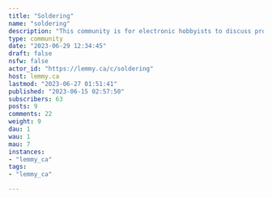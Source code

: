 ```yaml
---
title: "Soldering" 
name: "soldering"
description: "This community is for electronic hobbyists to discuss projects and is focused on soldering.  Everyone is welcome from the noob to people who have been soldering as a hobby for decades to people who solder professionally.  We'll talk about materials and techniques, equipment, and projects.  Everyone is welcome.  All questions are welcome.  Post photos and ask for help.**RULES:**1. All Lemmy.ca rules apply here.2. Everyone (see rule 98) is welcome.3. If you’ve seen a question 100 times answer it the 101st time or ignore it. Even better, write a complete, detailed answer and suggest that the mod(s) pin it to the community.[Did you actually think there were 98 rules?]98. Don’t be a dick. Yes, this is a catch-all rule.99. The mod(s) have the final say."
type: community
date: "2023-06-29 12:34:45"
draft: false
nsfw: false
actor_id: "https://lemmy.ca/c/soldering"
host: lemmy.ca
lastmod: "2023-06-27 01:51:41"
published: "2023-06-15 02:57:50"
subscribers: 63
posts: 9
comments: 22
weight: 9
dau: 1
wau: 1
mau: 7
instances:
- "lemmy_ca"
tags: 
- "lemmy_ca"

---
```

